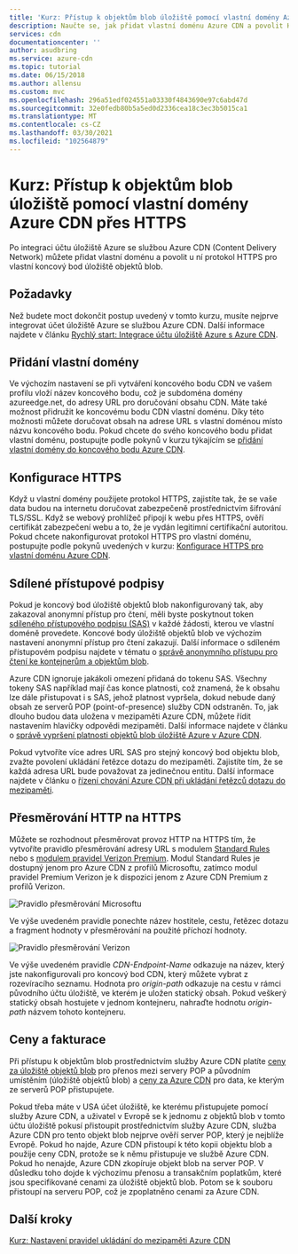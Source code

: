 ```yaml
---
title: 'Kurz: Přístup k objektům blob úložiště pomocí vlastní domény Azure CDN přes HTTPS'
description: Naučte se, jak přidat vlastní doménu Azure CDN a povolit HTTPS v této doméně pro svůj vlastní koncový bod služby Blob Storage.
services: cdn
documentationcenter: ''
author: asudbring
ms.service: azure-cdn
ms.topic: tutorial
ms.date: 06/15/2018
ms.author: allensu
ms.custom: mvc
ms.openlocfilehash: 296a51edf024551a03330f4843690e97c6abd47d
ms.sourcegitcommit: 32e0fedb80b5a5ed0d2336cea18c3ec3b5015ca1
ms.translationtype: MT
ms.contentlocale: cs-CZ
ms.lasthandoff: 03/30/2021
ms.locfileid: "102564879"
---
```

# <a name="tutorial-access-storage-blobs-using-an-azure-cdn-custom-domain-over-https"></a>Kurz: Přístup k objektům blob úložiště pomocí vlastní domény Azure CDN přes HTTPS

Po integraci účtu úložiště Azure se službou Azure CDN (Content Delivery Network) můžete přidat vlastní doménu a povolit u ní protokol HTTPS pro vlastní koncový bod úložiště objektů blob. 

## <a name="prerequisites"></a>Požadavky

Než budete moct dokončit postup uvedený v tomto kurzu, musíte nejprve integrovat účet úložiště Azure se službou Azure CDN. Další informace najdete v článku [Rychlý start: Integrace účtu úložiště Azure s Azure CDN](cdn-create-a-storage-account-with-cdn.md).

## <a name="add-a-custom-domain"></a>Přidání vlastní domény
Ve výchozím nastavení se při vytváření koncového bodu CDN ve vašem profilu vloží název koncového bodu, což je subdoména domény azureedge.net, do adresy URL pro doručování obsahu CDN. Máte také možnost přidružit ke koncovému bodu CDN vlastní doménu. Díky této možnosti můžete doručovat obsah na adrese URL s vlastní doménou místo názvu koncového bodu. Pokud chcete do svého koncového bodu přidat vlastní doménu, postupujte podle pokynů v kurzu týkajícím se [přidání vlastní domény do koncového bodu Azure CDN](cdn-map-content-to-custom-domain.md).

## <a name="configure-https"></a>Konfigurace HTTPS
Když u vlastní domény použijete protokol HTTPS, zajistíte tak, že se vaše data budou na internetu doručovat zabezpečeně prostřednictvím šifrování TLS/SSL. Když se webový prohlížeč připojí k webu přes HTTPS, ověří certifikát zabezpečení webu a to, že je vydán legitimní certifikační autoritou. Pokud chcete nakonfigurovat protokol HTTPS pro vlastní doménu, postupujte podle pokynů uvedených v kurzu: [Konfigurace HTTPS pro vlastní doménu Azure CDN](cdn-custom-ssl.md).

## <a name="shared-access-signatures"></a>Sdílené přístupové podpisy
Pokud je koncový bod úložiště objektů blob nakonfigurovaný tak, aby zakazoval anonymní přístup pro čtení, měli byste poskytnout token [sdíleného přístupového podpisu (SAS)](cdn-sas-storage-support.md) v každé žádosti, kterou ve vlastní doméně provedete. Koncové body úložiště objektů blob ve výchozím nastavení anonymní přístup pro čtení zakazují. Další informace o sdíleném přístupovém podpisu najdete v tématu o [správě anonymního přístupu pro čtení ke kontejnerům a objektům blob](../storage/blobs/anonymous-read-access-configure.md).

Azure CDN ignoruje jakákoli omezení přidaná do tokenu SAS. Všechny tokeny SAS například mají čas konce platnosti, což znamená, že k obsahu lze dále přistupovat i s SAS, jehož platnost vypršela, dokud nebude daný obsah ze serverů POP (point-of-presence) služby CDN odstraněn. To, jak dlouho budou data uložena v mezipaměti Azure CDN, můžete řídit nastavením hlavičky odpovědi mezipaměti. Další informace najdete v článku o [správě vypršení platnosti objektů blob úložiště Azure v Azure CDN](cdn-manage-expiration-of-blob-content.md).

Pokud vytvoříte více adres URL SAS pro stejný koncový bod objektu blob, zvažte povolení ukládání řetězce dotazu do mezipaměti. Zajistíte tím, že se každá adresa URL bude považovat za jedinečnou entitu. Další informace najdete v článku o [řízení chování Azure CDN při ukládání řetězců dotazu do mezipaměti](cdn-query-string.md).

## <a name="http-to-https-redirection"></a>Přesměrování HTTP na HTTPS
Můžete se rozhodnout přesměrovat provoz HTTP na HTTPS tím, že vytvoříte pravidlo přesměrování adresy URL s modulem [Standard Rules](cdn-standard-rules-engine.md) nebo s [modulem pravidel Verizon Premium](cdn-verizon-premium-rules-engine.md). Modul Standard Rules je dostupný jenom pro Azure CDN z profilů Microsoftu, zatímco modul pravidel Premium Verizon je k dispozici jenom z Azure CDN Premium z profilů Verizon.

![Pravidlo přesměrování Microsoftu](./media/cdn-storage-custom-domain-https/cdn-standard-redirect-rule.png)

Ve výše uvedeném pravidle ponechte název hostitele, cestu, řetězec dotazu a fragment hodnoty v přesměrování na použité příchozí hodnoty. 

![Pravidlo přesměrování Verizon](./media/cdn-storage-custom-domain-https/cdn-url-redirect-rule.png)

Ve výše uvedeném pravidle *CDN-Endpoint-Name* odkazuje na název, který jste nakonfigurovali pro koncový bod CDN, který můžete vybrat z rozevíracího seznamu. Hodnota pro *origin-path* odkazuje na cestu v rámci původního účtu úložiště, ve kterém je uložen statický obsah. Pokud veškerý statický obsah hostujete v jednom kontejneru, nahraďte hodnotu *origin-path* názvem tohoto kontejneru.

## <a name="pricing-and-billing"></a>Ceny a fakturace
Při přístupu k objektům blob prostřednictvím služby Azure CDN platíte [ceny za úložiště objektů blob](https://azure.microsoft.com/pricing/details/storage/blobs/) pro přenos mezi servery POP a původním umístěním (úložiště objektů blob) a [ceny za Azure CDN](https://azure.microsoft.com/pricing/details/cdn/) pro data, ke kterým ze serverů POP přistupujete.

Pokud třeba máte v USA účet úložiště, ke kterému přistupujete pomocí služby Azure CDN, a uživatel v Evropě se k jednomu z objektů blob v tomto účtu úložiště pokusí přistoupit prostřednictvím služby Azure CDN, služba Azure CDN pro tento objekt blob nejprve ověří server POP, který je nejblíže Evropě. Pokud ho najde, Azure CDN přistoupí k této kopii objektu blob a použije ceny CDN, protože se k němu přistupuje ve službě Azure CDN. Pokud ho nenajde, Azure CDN zkopíruje objekt blob na server POP. V důsledku toho dojde k výchozímu přenosu a transakčním poplatkům, které jsou specifikované cenami za úložiště objektů blob. Potom se k souboru přistoupí na serveru POP, což je zpoplatněno cenami za Azure CDN.

## <a name="next-steps"></a>Další kroky
[Kurz: Nastavení pravidel ukládání do mezipaměti Azure CDN](cdn-caching-rules-tutorial.md)